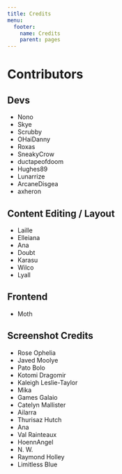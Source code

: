 ```yaml
---
title: Credits
menu:
  footer:
    name: Credits
    parent: pages
---
```

# Contributors

## Devs

* Nono
* Skye
* Scrubby
* OHaiDanny
* Roxas
* SneakyCrow
* ductapeofdoom
* Hughes89
* Lunarrize
* ArcaneDisgea
* axheron

## Content Editing / Layout

* Laille
* Elleiana
* Ana
* Doubt
* Karasu
* Wilco
* Lyall


## Frontend

* Moth

## Screenshot Credits

* Rose Ophelia
* Javed Moolye
* Pato Bolo
* Kotomi Dragomir
* Kaleigh Leslie-Taylor
* Mika
* Games Galaio
* Catelyn Mallister
* Ailarra
* Thurisaz Hutch
* Ana
* Val Rainteaux
* HoennAngel
* N. W.
* Raymond Holley
* Limitless Blue
